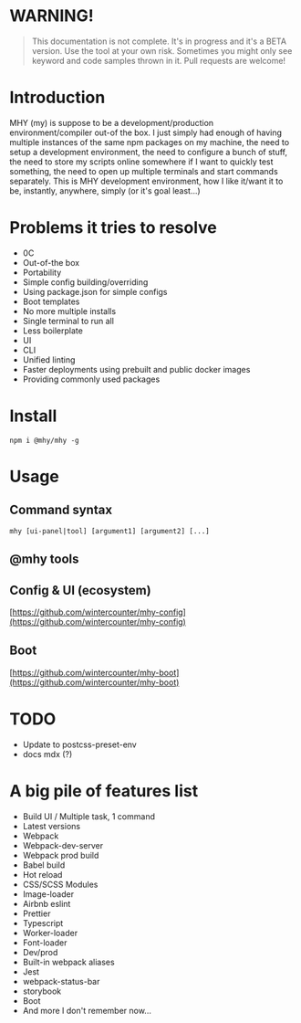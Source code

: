 # WARNING!
> This documentation is not complete. It's in progress and it's a
BETA version. Use the tool at your own risk. Sometimes you might only
see keyword and code samples thrown in it. Pull requests are welcome!

# Introduction
MHY (my) is suppose to be a development/production environment/compiler
 out-of the box. I just simply had enough of having multiple
instances of the same npm packages on my machine, the need to setup
a development environment,
the need to configure a bunch of stuff, the need to store my scripts
online somewhere if I want to quickly test something, the need to open
up multiple terminals and start commands separately.
This is MHY development environment, how I like it/want it to be,
instantly, anywhere, simply (or it's goal least...)

# Problems it tries to resolve
- 0C
- Out-of-the box
- Portability
- Simple config building/overriding
- Using package.json for simple configs
- Boot templates
- No more multiple installs
- Single terminal to run all
- Less boilerplate
- UI
- CLI
- Unified linting
- Faster deployments using prebuilt and public docker images
- Providing commonly used packages

# Install
```
npm i @mhy/mhy -g
```

# Usage
## Command syntax
```
mhy [ui-panel|tool] [argument1] [argument2] [...]
```

## @mhy tools

## Config & UI (ecosystem)
[https://github.com/wintercounter/mhy-config](https://github.com/wintercounter/mhy-config)

## Boot
[https://github.com/wintercounter/mhy-boot](https://github.com/wintercounter/mhy-boot)

# TODO
- Update to postcss-preset-env
- docs mdx (?)

# A big pile of features list
- Build UI / Multiple task, 1 command
- Latest versions
- Webpack
- Webpack-dev-server
- Webpack prod build
- Babel build
- Hot reload
- CSS/SCSS Modules
- Image-loader
- Airbnb eslint
- Prettier
- Typescript
- Worker-loader
- Font-loader
- Dev/prod
- Built-in webpack aliases
- Jest
- webpack-status-bar
- storybook
- Boot
- And more I don't remember now...